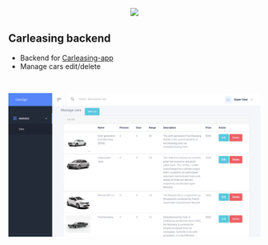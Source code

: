 <p align="center"><a href="https://laravel.com" target="_blank"><img src="https://raw.githubusercontent.com/laravel/art/master/logo-lockup/5%20SVG/2%20CMYK/1%20Full%20Color/laravel-logolockup-cmyk-red.svg" width="200"></a></p>


## Carleasing backend 
* Backend for [Carleasing-app](https://https://github.com/ada024/carleasing-webapp)
* Manage cars edit/delete
<br>
</p>
 <img src="https://github.com/ada024/carleasing-backend/blob/main/screenshots/manage.png" width=768  >
<p> 
